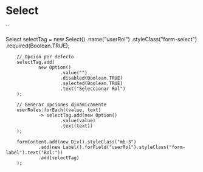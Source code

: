 # Select

``

  Select selectTag = new Select()
                .name("userRol")
                .styleClass("form-select")
                .required(Boolean.TRUE);

        // Opción por defecto
        selectTag.add(
                new Option()
                        .value("")
                        .disabled(Boolean.TRUE)
                        .selected(Boolean.TRUE)
                        .text("Seleccionar Rol")
        );

        // Generar opciones dinámicamente
        userRoles.forEach((value, text)
                -> selectTag.add(new Option()
                        .value(value)
                        .text(text))
        );

        formContent.add(new Div().styleClass("mb-3")
                .add(new Label().forField("userRol").styleClass("form-label").text("Rol:"))
                .add(selectTag)
        );

```


